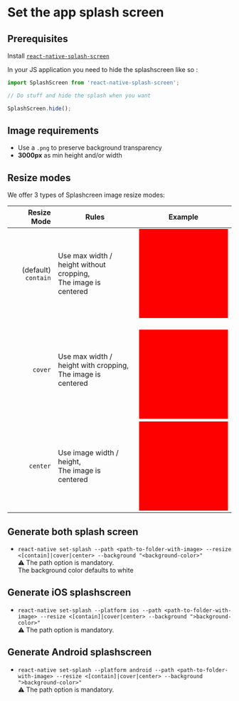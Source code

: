 # Set the app splash screen

## Prerequisites

Install [`react-native-splash-screen`](https://github.com/crazycodeboy/react-native-splash-screen)

In your JS application you need to hide the splashscreen like so :

```js
import SplashScreen from 'react-native-splash-screen';

// Do stuff and hide the splash when you want

SplashScreen.hide();
```

## Image requirements

- Use a `.png` to preserve background transparency
- **3000px** as min height and/or width

## Resize modes

We offer 3 types of Splashcreen image resize modes:

|         Resize Mode | Rules                                                             | Example                                                                                                                                                                                            |
| ------------------: | ----------------------------------------------------------------- | -------------------------------------------------------------------------------------------------------------------------------------------------------------------------------------------------- |
| (default) `contain` | Use max width / height without cropping,<br>The image is centered | <div style="width:200px;height:200px;background-color:red;background-image:url(./assets/splash-example.png);background-position:center;background-repeat:no-repeat;background-size:contain"></div> |
|             `cover` | Use max width / height with cropping,<br>The image is centered    |   <div style="width:200px;height:200px;background-color:red;background-image:url(./assets/splash-example.png);background-position:center;background-repeat:no-repeat;background-size:cover"></div> |
|            `center` | Use image width / height,<br>The image is centered                | <div style="width:200px;height:200px;background-color:red;background-image:url(./assets/splash-example.png);background-position:center;background-repeat:no-repeat;"></div>                        |

## Generate both splash screen

- `react-native set-splash --path <path-to-folder-with-image> --resize <[contain]|cover|center> --background "<background-color>"`  
  ⚠️ The path option is mandatory.  
  The background color defaults to white

## Generate iOS splashscreen

- `react-native set-splash --platform ios --path <path-to-folder-with-image> --resize <[contain]|cover|center> --background ">background-color>"`  
  ⚠️ The path option is mandatory.

## Generate Android splashscreen

- `react-native set-splash --platform android --path <path-to-folder-with-image> --resize <[contain]|cover|center> --background ">background-color>"`  
  ⚠️ The path option is mandatory.
